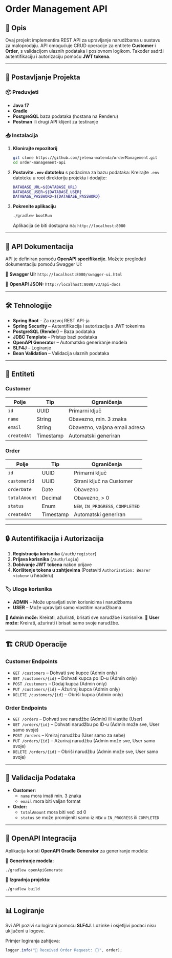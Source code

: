 # Order Management API

## 📌 Opis
Ovaj projekt implementira REST API za upravljanje narudžbama u sustavu za maloprodaju. API omogućuje CRUD operacije za entitete **Customer** i **Order**, s validacijom ulaznih podataka i poslovnom logikom. Također sadrži autentifikaciju i autorizaciju pomoću **JWT tokena**.

---

## 🚀 Postavljanje Projekta

### 📦 Preduvjeti
- **Java 17**
- **Gradle**
- **PostgreSQL** baza podataka (hostana na Renderu)
- **Postman** ili drugi API klijent za testiranje

### 📥 Instalacija
1. **Klonirajte repozitorij**
   ```sh
   git clone https://github.com/jelena-matenda/orderManagement.git
   cd order-management-api
   ```

2. **Postavite `.env` datoteku** s podacima za bazu podataka:
   Kreirajte `.env` datoteku u root direktoriju projekta i dodajte:
   ```sh
   DATABASE_URL=${DATABASE_URL}
   DATABASE_USER=${DATABASE_USER}
   DATABASE_PASSWORD=${DATABASE_PASSWORD}

3. **Pokrenite aplikaciju**
   ```sh
   ./gradlew bootRun
   ```
   Aplikacija će biti dostupna na: `http://localhost:8080`

---

## 📜 API Dokumentacija
API je definiran pomoću **OpenAPI specifikacije**. Možete pregledati dokumentaciju pomoću Swagger UI:

📌 **Swagger UI:** `http://localhost:8080/swagger-ui.html`

📌 **OpenAPI JSON:** `http://localhost:8080/v3/api-docs`

---

## 🛠️ Tehnologije
- **Spring Boot** – Za razvoj REST API-ja
- **Spring Security** – Autentifikacija i autorizacija s JWT tokenima
- **PostgreSQL (Render)** – Baza podataka
- **JDBC Template** – Pristup bazi podataka
- **OpenAPI Generator** – Automatsko generiranje modela
- **SLF4J** – Logiranje
- **Bean Validation** – Validacija ulaznih podataka

---

## 📌 Entiteti

### **Customer**
| Polje      | Tip   | Ograničenja |
|------------|-------|--------------|
| `id` | UUID | Primarni ključ |
| `name` | String | Obavezno, min. 3 znaka |
| `email` | String | Obavezno, valjana email adresa |
| `createdAt` | Timestamp | Automatski generiran |

### **Order**
| Polje | Tip | Ograničenja |
|-----------|------------|--------------|
| `id` | UUID | Primarni ključ |
| `customerId` | UUID | Strani ključ na Customer |
| `orderDate` | Date | Obavezno |
| `totalAmount` | Decimal | Obavezno, > 0 |
| `status` | Enum | `NEW`, `IN_PROGRESS`, `COMPLETED` |
| `createdAt` | Timestamp | Automatski generiran |

---

## 🔒 Autentifikacija i Autorizacija

1. **Registracija korisnika** (`/auth/register`)
2. **Prijava korisnika** (`/auth/login`)
3. **Dobivanje JWT tokena** nakon prijave
4. **Korištenje tokena u zahtjevima** (Postaviti `Authorization: Bearer <token>` u headeru)

### 🏷️ Uloge korisnika
- **ADMIN** – Može upravljati svim korisnicima i narudžbama
- **USER** – Može upravljati samo vlastitim narudžbama

🔹 **Admin može:** Kreirati, ažurirati, brisati sve narudžbe i korisnike.
🔹 **User može:** Kreirati, ažurirati i brisati samo svoje narudžbe.

---

## 🏗️ CRUD Operacije

### **Customer Endpoints**
- `GET /customers` – Dohvati sve kupce (Admin only)
- `GET /customers/{id}` – Dohvati kupca po ID-u (Admin only)
- `POST /customers` – Dodaj kupca (Admin only)
- `PUT /customers/{id}` – Ažuriraj kupca (Admin only)
- `DELETE /customers/{id}` – Obriši kupca (Admin only)

### **Order Endpoints**
- `GET /orders` – Dohvati sve narudžbe (Admin) ili vlastite (User)
- `GET /orders/{id}` – Dohvati narudžbu po ID-u (Admin može sve, User samo svoje)
- `POST /orders` – Kreiraj narudžbu (User samo za sebe)
- `PUT /orders/{id}` – Ažuriraj narudžbu (Admin može sve, User samo svoje)
- `DELETE /orders/{id}` – Obriši narudžbu (Admin može sve, User samo svoje)

---

## 📏 Validacija Podataka
- **Customer:**
  - `name` mora imati min. 3 znaka
  - `email` mora biti valjan format
- **Order:**
  - `totalAmount` mora biti veći od 0
  - `status` se može promijeniti samo iz `NEW` u `IN_PROGRESS` ili `COMPLETED`

---

## 📜 OpenAPI Integracija
Aplikacija koristi **OpenAPI Gradle Generator** za generiranje modela:

📌 **Generiranje modela:**
```sh
./gradlew openApiGenerate
```
📌 **Izgradnja projekta:**
```sh
./gradlew build
```

---

## 📊 Logiranje
Svi API pozivi su logirani pomoću **SLF4J**. Lozinke i osjetljivi podaci nisu uključeni u logove.

Primjer logiranja zahtjeva:
```java
logger.info("🔹 Received Order Request: {}", order);
```
